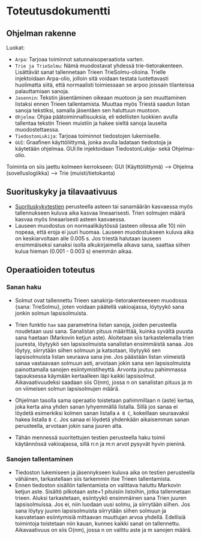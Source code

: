 # Toteutusdokumentti

## Ohjelman rakenne

Luokat:
- ``Arpa``: Tarjoaa toiminnot satunnaisoperaatiota varten.
- ``Trie ja TrieSolmu``: Nämä muodostavat yhdessä trie-tietorakenteen. Lisättävät sanat tallennetaan Trieen TrieSolmu-olioina. Trielle injektoidaan Arpa-olio, jolloin sitä voidaan testata luotettavasti huolimatta siitä, että normaalisti toimiessaan se arpoo joissain tilanteissa palauttamiaan sanoja.
- ``Jasennin``: Tekstin jäsentäminen oikeaan muotoon ja sen muuttaminen listaksi ennen Trieen tallentamista. Muuttaa myös Triestä saadun listan sanoja tekstiksi, samalla jäsentäen sen haluttuun muotoon.
- ``Ohjelma``: Ohjaa päätoiminnallisuuksia, eli edellisten luokkien avulla tallentaa tekstin Trieen muistiin ja hakee sieltä sanoja lauseita muodostettaessa.
- ``TiedostonLukija``: Tarjoaa toiminnot tiedostojen lukemiselle.
- ``GUI``: Graafinen käyttöliittymä, jonka avulla ladataan tiedostoja ja käytetään ohjelmaa. GUI:lle injektoidaan TiedostonLukija- sekä Ohjelma-olio.

Toiminta on siis jaettu kolmeen kerrokseen: GUI (Käyttöliittymä) --> Ohjelma (sovelluslogiikka) --> Trie (muisti/tietokanta)

## Suorituskyky ja tilavaativuus
- [Suorituskykytestien](https://github.com/Desipeli/tiralabra/blob/main/dokumentaatio/testausdokumentti.md#Suorituskyky) perusteella asteen tai sanamäärän kasvaessa myös tallennukseen kuluva aika kasvaa lineaarisesti. Trien solmujen määrä kasvaa myös lineaarisesti asteen kasvaessa. 
- Lauseen muodostus on normaalikäytössä (asteen ollessa alle 10) niin nopeaa, että eroja ei juuri huomaa. Lauseen muodostukseen kuluva aika on keskiarvoltaan alle 0.005 s. Jos triestä halutaan lauseen ensimmäiseksi sanaksi isolla alkukirjaimella alkava sana, saattaa siihen kulua hieman (0.001 - 0.003 s) enemmän aikaa.

## Operaatioiden toteutus

### Sanan haku

- Solmut ovat tallennettu Trieen sanakirja-tietorakenteeseen muodossa {sana: TrieSolmu}, joten voidaan päätellä vakioajassa, löytyykö sana jonkin solmun lapsisolmuista.

- Trien funktio `hae` saa parametrina listan sanoja, joiden perusteella noudetaan uusi sana. Sanalistan pituus määrittää, kuinka syvältä puusta sana haetaan (Markovin ketjun aste). Aloitetaan siis tarkastelemalla trien juuresta, löytyykö sen lapsisolmuista sanalistan ensimmäistä sanaa. Jos löytyy, siirrytään siihen solmuun ja katsotaan, löytyykö sen lapsisolmuista listan seuraava sana jne. Jos päästään listan viimeistä sanaa vastaavaan solmuun asti, arvotaan jokin sana sen lapsisolmuista painottamalla sanojen esiintymistiheyttä. Arvonta joutuu pahimmassa tapauksessa käymään kertaalleen läpi kaikki lapsisolmut. Aikavaativuudeksi saadaan siis O(nm), jossa n on sanalistan pituus ja m on viimeisen solmun lapsisolmujen määrä.
- Ohjelman tasolla sama operaatio toistetaan pahimmillaan n (aste) kertaa, joka kerta aina yhden sanan lyhyemmällä listalla. Sillä jos sanaa ei löydetä esimerkiksi kolmen sanan listalla `A B C`, kokeillaan seuraavaksi hakea listalla `B C`. Jos sanaa ei löydetä yhdenkään aikaisemman sanan perusteella, arvotaan jokin sana juuren alta.
- Tähän mennessä suoritettujen testien perusteella haku toimii käytännössä vakioajassa, sillä n:n ja m:n arvot pysyvät hyvin pieninä.

### Sanojen tallentaminen

- Tiedoston lukemiseen ja jäsennykseen kuluva aika on testien perusteella vähäinen, tarkastellaan siis tarkemmin itse Trieen tallentamista.
- Ennen tiedoston sisällön tallentamista on valittava haluttu Markovin ketjun aste. Sisältö pilkotaan aste+1 pituisiin listoihin, jotka tallennetaan trieen. Aluksi tarkastetaan, esiintyykö ensimmäinen sana Trien juuren lapsisolmuissa. Jos ei, niin luodaan uusi solmu, ja siirrytään siihen. Jos sana löytyy juuren lapsisolmuista siirrytään siihen solmuun ja kasvatetaan esiintymisiä mittaavan muuttujan arvoa yhdellä. Edellisiä toimintoja toistetaan niin kauan, kunnes kaikki sanat on tallennettu. Aikavaativuus on siis O(nm), jossa n on valittu aste ja m sanojen määrä.
